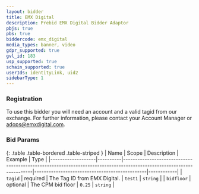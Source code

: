 ```yaml
---
layout: bidder
title: EMX Digital
description: Prebid EMX Digital Bidder Adaptor
pbjs: true
pbs: true
biddercode: emx_digital
media_types: banner, video
gdpr_supported: true
gvl_id: 183
usp_supported: true
schain_supported: true
userIds: identityLink, uid2
sidebarType: 1
---
```


### Registration

To use this bidder you will need an account and a valid tagid from our exchange.  For further information, please contact your Account Manager or adops@emxdigital.com.

### Bid Params

{: .table .table-bordered .table-striped }
| Name              | Scope    | Description                                                                                                          | Example                                       | Type       |
|-------------------|----------|----------------------------------------------------------------------------------------------------------------------|-----------------------------------------------|------------|
| `tagid`           | required | The Tag ID from EMX Digital.                                                                                         | `test1`                                       | `string`   |
| `bidfloor`        | optional | The CPM bid floor                                                                                                    | `0.25`                                        | `string`   |
